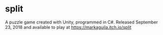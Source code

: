 # split
 A puzzle game created with Unity, programmed in C#.
Released September 23, 2018 and available to play at https://markaguila.itch.io/split
